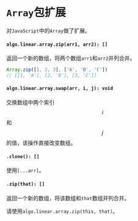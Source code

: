 <a name="array"></a>
# `Array`包扩展
对`JavaScript`中的`Array`做了扩展。

#### `algo.linear.array.zip(arr1, arr2): []`
返回一个新的数组，将两个数组`arr1`和`arr2`并列合并。

```JavaScript
Array.zip([1, 2, 3], ['A', 'B', 'C'])
// [[1, 'A'], [2, 'B'], [3, 'C']]
```
#### `algo.linear.array.swap(arr, i, j): void` 
交换数组中两个索引$$i$$和$$j$$的值，该操作直接改变数组。

#### `.clone(): []`

使用`[...arr]`。

#### `.zip(that): []`

返回一个新的数组，将该数组和`that`数组并列合并。

请使用`algo.linear.array.zip(this, that)`。

<!--[Back to top](#array)-->
